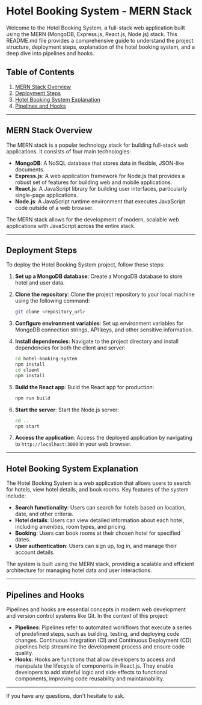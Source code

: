 # Hotel Booking System - MERN Stack

Welcome to the Hotel Booking System, a full-stack web application built using the MERN (MongoDB, Express.js, React.js, Node.js) stack. This README.md file provides a comprehensive guide to understand the project structure, deployment steps, explanation of the hotel booking system, and a deep dive into pipelines and hooks.

## Table of Contents

1. [MERN Stack Overview](#mern-stack-overview)
2. [Deployment Steps](#deployment-steps)
3. [Hotel Booking System Explanation](#hotel-booking-system-explanation)
4. [Pipelines and Hooks](#pipelines-and-hooks)

---

## MERN Stack Overview

The MERN stack is a popular technology stack for building full-stack web applications. It consists of four main technologies:

- **MongoDB**: A NoSQL database that stores data in flexible, JSON-like documents.
- **Express.js**: A web application framework for Node.js that provides a robust set of features for building web and mobile applications.
- **React.js**: A JavaScript library for building user interfaces, particularly single-page applications.
- **Node.js**: A JavaScript runtime environment that executes JavaScript code outside of a web browser.

The MERN stack allows for the development of modern, scalable web applications with JavaScript across the entire stack.

---

## Deployment Steps

To deploy the Hotel Booking System project, follow these steps:

1. **Set up a MongoDB database**: Create a MongoDB database to store hotel and user data.

2. **Clone the repository**: Clone the project repository to your local machine using the following command:

    ```bash
    git clone <repository_url>
    ```

3. **Configure environment variables**: Set up environment variables for MongoDB connection strings, API keys, and other sensitive information.

4. **Install dependencies**: Navigate to the project directory and install dependencies for both the client and server:

    ```bash
    cd hotel-booking-system
    npm install
    cd client
    npm install
    ```

5. **Build the React app**: Build the React app for production:

    ```bash
    npm run build
    ```

6. **Start the server**: Start the Node.js server:

    ```bash
    cd ..
    npm start
    ```

7. **Access the application**: Access the deployed application by navigating to `http://localhost:3000` in your web browser.

---

## Hotel Booking System Explanation

The Hotel Booking System is a web application that allows users to search for hotels, view hotel details, and book rooms. Key features of the system include:

- **Search functionality**: Users can search for hotels based on location, date, and other criteria.
- **Hotel details**: Users can view detailed information about each hotel, including amenities, room types, and pricing.
- **Booking**: Users can book rooms at their chosen hotel for specified dates.
- **User authentication**: Users can sign up, log in, and manage their account details.

The system is built using the MERN stack, providing a scalable and efficient architecture for managing hotel data and user interactions.

---

## Pipelines and Hooks

Pipelines and hooks are essential concepts in modern web development and version control systems like Git. In the context of this project:

- **Pipelines**: Pipelines refer to automated workflows that execute a series of predefined steps, such as building, testing, and deploying code changes. Continuous Integration (CI) and Continuous Deployment (CD) pipelines help streamline the development process and ensure code quality.
- **Hooks**: Hooks are functions that allow developers to access and manipulate the lifecycle of components in React.js. They enable developers to add stateful logic and side effects to functional components, improving code reusability and maintainability.

---

If you have any questions, don't hesitate to ask.
